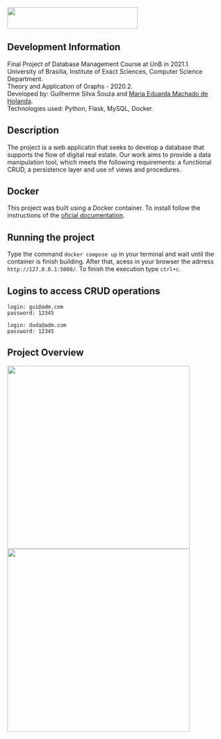 <img src="https://github.com/gss214/Sexto-Andar/blob/main/app/static/imgs/logo.png" width="300" height="50">

## Development Information

Final Project of Database Management Course at UnB in 2021.1. \
University of Brasilia, Institute of Exact Sciences, Computer Science Department. \
Theory and Application of Graphs - 2020.2. \
Developed by: Guilherme Silva Souza and [Maria Eduarda Machado de Holanda](https://github.com/dudaholandah). \
Technologies used: Python, Flask, MySQL, Docker.

## Description

The project is a web applicatin that seeks to develop a database that supports the flow of digital real estate. Our work aims to provide a data manipulation tool, which meets the following requirements: a functional CRUD, a persistence layer and use of views and procedures.

## Docker

This project was built using a Docker container. To install follow the instructions of the [oficial documentation](https://docs.docker.com/engine/install/).

## Running the project

Type the command `docker compose up` in your terminal and wait until the container is finish building. After that, acess in your browser the adrress `http://127.0.0.1:5000/`. To finish the execution type  `ctrl+c`.

## Logins to access CRUD operations

```
login: gui@adm.com
password: 12345

login: duda@adm.com
password: 12345
```

## Project Overview

<div><a>
  <img src="https://github.com/gss214/Sexto-Andar/blob/main/imagens/sexto-andar-overview.gif" width='420'>
  <img src="https://github.com/gss214/Sexto-Andar/blob/main/imagens/sexto-andar-crud.gif" width='420'>
</a></div>

